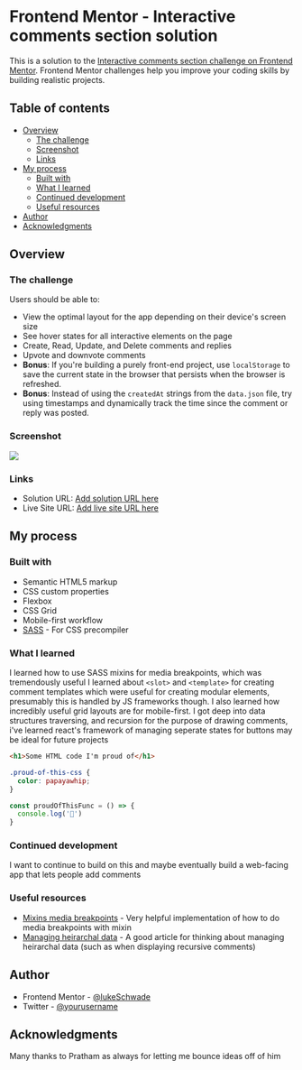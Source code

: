 # Frontend Mentor - Interactive comments section solution

This is a solution to the [Interactive comments section challenge on Frontend Mentor](https://www.frontendmentor.io/challenges/interactive-comments-section-iG1RugEG9). Frontend Mentor challenges help you improve your coding skills by building realistic projects. 

## Table of contents

- [Overview](#overview)
  - [The challenge](#the-challenge)
  - [Screenshot](#screenshot)
  - [Links](#links)
- [My process](#my-process)
  - [Built with](#built-with)
  - [What I learned](#what-i-learned)
  - [Continued development](#continued-development)
  - [Useful resources](#useful-resources)
- [Author](#author)
- [Acknowledgments](#acknowledgments)


## Overview

### The challenge

Users should be able to:

- View the optimal layout for the app depending on their device's screen size
- See hover states for all interactive elements on the page
- Create, Read, Update, and Delete comments and replies
- Upvote and downvote comments
- **Bonus**: If you're building a purely front-end project, use `localStorage` to save the current state in the browser that persists when the browser is refreshed.
- **Bonus**: Instead of using the `createdAt` strings from the `data.json` file, try using timestamps and dynamically track the time since the comment or reply was posted.

### Screenshot

![](./screenshot.jpg)




### Links

- Solution URL: [Add solution URL here](https://your-solution-url.com)
- Live Site URL: [Add live site URL here](https://your-live-site-url.com)

## My process

### Built with

- Semantic HTML5 markup
- CSS custom properties
- Flexbox
- CSS Grid
- Mobile-first workflow
- [SASS](https://sass-lang.com/) - For CSS precompiler


### What I learned
I learned how to use SASS mixins for media breakpoints, which was tremendously useful
I learned about `<slot>` and `<template>` for creating comment templates which were useful for creating modular elements, presumably this is handled by JS frameworks though.
I also learned how incredibly useful grid layouts are for mobile-first.
I got deep into data structures traversing, and recursion for the purpose of drawing comments, i've learned react's framework of managing seperate states for buttons may be ideal for future projects



```html
<h1>Some HTML code I'm proud of</h1>
```
```css
.proud-of-this-css {
  color: papayawhip;
}
```
```js
const proudOfThisFunc = () => {
  console.log('🎉')
}
```



### Continued development

I want to continue to build on this and maybe eventually build a web-facing app that lets people add comments


### Useful resources

- [Mixins media breakpoints](https://stackoverflow.com/questions/54594580/sass-media-query-mixin-combination) - Very helpful implementation of how to do media breakpoints with mixin
- [Managing heirarchal data](https://mikehillyer.com/articles/managing-hierarchical-data-in-mysql/) - A good article for thinking about managing heirarchal data (such as when displaying recursive comments)


## Author
- Frontend Mentor - [@lukeSchwade](https://www.frontendmentor.io/profile/lukeSchwade)
- Twitter - [@yourusername](https://www.twitter.com/yourusername)


## Acknowledgments

Many thanks to Pratham as always for letting me bounce ideas off of him

